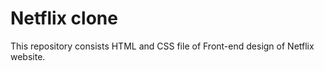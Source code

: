 # Netflix clone

This repository consists HTML and CSS file of Front-end design of Netflix website. 
